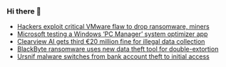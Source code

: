 ### Hi there 👋

<!--START_SECTION:feed-->
* [Hackers exploit critical VMware flaw to drop ransomware, miners](https://www.bleepingcomputer.com/news/security/hackers-exploit-critical-vmware-flaw-to-drop-ransomware-miners/)
* [Microsoft testing a Windows ‘PC Manager’ system optimizer app](https://www.bleepingcomputer.com/news/microsoft/microsoft-testing-a-windows-pc-manager-system-optimizer-app/)
* [Clearview AI gets third €20 million fine for illegal data collection](https://www.bleepingcomputer.com/news/security/clearview-ai-gets-third-20-million-fine-for-illegal-data-collection/)
* [BlackByte ransomware uses new data theft tool for double-extortion](https://www.bleepingcomputer.com/news/security/blackbyte-ransomware-uses-new-data-theft-tool-for-double-extortion/)
* [Ursnif malware switches from bank account theft to initial access](https://www.bleepingcomputer.com/news/security/ursnif-malware-switches-from-bank-account-theft-to-initial-access/)
<!--END_SECTION:feed-->

<!--
**frankenk/frankenk** is a ✨ _special_ ✨ repository because its `README.md` (this file) appears on your GitHub profile.

Here are some ideas to get you started:

- 🔭 I’m currently working on ...
- 🌱 I’m currently learning ...
- 👯 I’m looking to collaborate on ...
- 🤔 I’m looking for help with ...
- 💬 Ask me about ...
- 📫 How to reach me: ...
- 😄 Pronouns: ...
- ⚡ Fun fact: ...
-->



